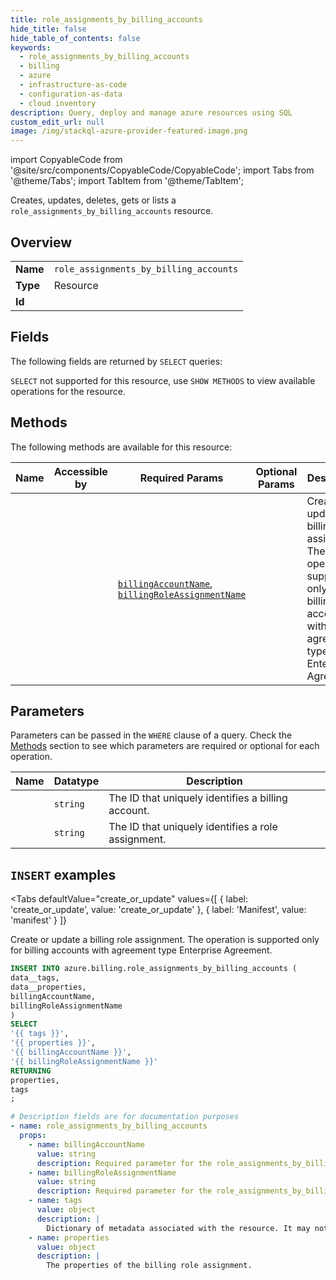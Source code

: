 ```yaml
--- 
title: role_assignments_by_billing_accounts
hide_title: false
hide_table_of_contents: false
keywords:
  - role_assignments_by_billing_accounts
  - billing
  - azure
  - infrastructure-as-code
  - configuration-as-data
  - cloud inventory
description: Query, deploy and manage azure resources using SQL
custom_edit_url: null
image: /img/stackql-azure-provider-featured-image.png
---
```


import CopyableCode from '@site/src/components/CopyableCode/CopyableCode';
import Tabs from '@theme/Tabs';
import TabItem from '@theme/TabItem';

Creates, updates, deletes, gets or lists a <code>role_assignments_by_billing_accounts</code> resource.

## Overview
<table><tbody>
<tr><td><b>Name</b></td><td><code>role_assignments_by_billing_accounts</code></td></tr>
<tr><td><b>Type</b></td><td>Resource</td></tr>
<tr><td><b>Id</b></td><td><CopyableCode code="azure.billing.role_assignments_by_billing_accounts" /></td></tr>
</tbody></table>

## Fields

The following fields are returned by `SELECT` queries:

`SELECT` not supported for this resource, use `SHOW METHODS` to view available operations for the resource.


## Methods

The following methods are available for this resource:

<table>
<thead>
    <tr>
    <th>Name</th>
    <th>Accessible by</th>
    <th>Required Params</th>
    <th>Optional Params</th>
    <th>Description</th>
    </tr>
</thead>
<tbody>
<tr>
    <td><a href="#create_or_update"><CopyableCode code="create_or_update" /></a></td>
    <td><CopyableCode code="insert" /></td>
    <td><a href="#parameter-billingAccountName"><code>billingAccountName</code></a>, <a href="#parameter-billingRoleAssignmentName"><code>billingRoleAssignmentName</code></a></td>
    <td></td>
    <td>Create or update a billing role assignment. The operation is supported only for billing accounts with agreement type Enterprise Agreement.</td>
</tr>
</tbody>
</table>

## Parameters

Parameters can be passed in the `WHERE` clause of a query. Check the [Methods](#methods) section to see which parameters are required or optional for each operation.

<table>
<thead>
    <tr>
    <th>Name</th>
    <th>Datatype</th>
    <th>Description</th>
    </tr>
</thead>
<tbody>
<tr id="parameter-billingAccountName">
    <td><CopyableCode code="billingAccountName" /></td>
    <td><code>string</code></td>
    <td>The ID that uniquely identifies a billing account.</td>
</tr>
<tr id="parameter-billingRoleAssignmentName">
    <td><CopyableCode code="billingRoleAssignmentName" /></td>
    <td><code>string</code></td>
    <td>The ID that uniquely identifies a role assignment.</td>
</tr>
</tbody>
</table>

## `INSERT` examples

<Tabs
    defaultValue="create_or_update"
    values={[
        { label: 'create_or_update', value: 'create_or_update' },
        { label: 'Manifest', value: 'manifest' }
    ]}
>
<TabItem value="create_or_update">

Create or update a billing role assignment. The operation is supported only for billing accounts with agreement type Enterprise Agreement.

```sql
INSERT INTO azure.billing.role_assignments_by_billing_accounts (
data__tags,
data__properties,
billingAccountName,
billingRoleAssignmentName
)
SELECT 
'{{ tags }}',
'{{ properties }}',
'{{ billingAccountName }}',
'{{ billingRoleAssignmentName }}'
RETURNING
properties,
tags
;
```
</TabItem>
<TabItem value="manifest">

```yaml
# Description fields are for documentation purposes
- name: role_assignments_by_billing_accounts
  props:
    - name: billingAccountName
      value: string
      description: Required parameter for the role_assignments_by_billing_accounts resource.
    - name: billingRoleAssignmentName
      value: string
      description: Required parameter for the role_assignments_by_billing_accounts resource.
    - name: tags
      value: object
      description: |
        Dictionary of metadata associated with the resource. It may not be populated for all resource types. Maximum key/value length supported of 256 characters. Keys/value should not empty value nor null. Keys can not contain < > % & \ ? /
    - name: properties
      value: object
      description: |
        The properties of the billing role assignment.
```
</TabItem>
</Tabs>

